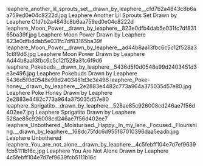 leaphere_another_lil_sprouts_set__drawn_by_leaphere__cfd7b2a4843c8b6aa759ed0e04c8222d.jpg Leaphere Another Lil Sprouts Set  Drawn by Leaphere  Cfd7b2a4843c8b6aa759ed0e04c8222d
leaphere_Moon_Power__drawn_by_leaphere__823e0dfb4dab5e031fc7df83165ba39f.jpg Leaphere Moon Power  Drawn by Leaphere  823e0dfb4dab5e031fc7df83165ba39f
leaphere_Moon_Power__drawn_by_leaphere__ad44b8aa13fbc6c5c12f528a31c6f9d6.jpg Leaphere Moon Power  Drawn by Leaphere  Ad44b8aa13fbc6c5c12f528a31c6f9d6
leaphere_Pokebuds__drawn_by_leaphere__5436d5f0d0548e99d2403451d3e3e496.jpg Leaphere Pokebuds  Drawn by Leaphere  5436d5f0d0548e99d2403451d3e3e496
leaphere_Poke-honey__drawn_by_leaphere__2e2883e4482c773a964a375035d57e80.jpg Leaphere Poke Honey  Drawn by Leaphere  2e2883e4482c773a964a375035d57e80
leaphere_Sprigatito__drawn_by_leaphere__528ae85c926008cd246ae7f56d402ee7.jpg Leaphere Sprigatito  Drawn by Leaphere  528ae85c926008cd246ae7f56d402ee7
leaphere_Unbothered._Moisturised._Happy._In_my_lane._Focused._Flourishing.__drawn_by_leaphere__168dc75fdc6d955f67010396daa5eadb.jpg Leaphere Unbothered
leaphere_You_are_not_alone__drawn_by_leaphere__4c5febff104e7d7ef9639fcb5111b16c.jpg Leaphere You Are Not Alone  Drawn by Leaphere  4c5febff104e7d7ef9639fcb5111b16c
